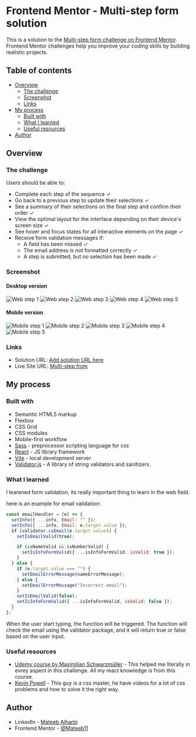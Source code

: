 # Frontend Mentor - Multi-step form solution

This is a solution to the [Multi-step form challenge on Frontend Mentor](https://www.frontendmentor.io/challenges/multistep-form-YVAnSdqQBJ). Frontend Mentor challenges help you improve your coding skills by building realistic projects.

## Table of contents

- [Overview](#overview)
  - [The challenge](#the-challenge)
  - [Screenshot](#screenshot)
  - [Links](#links)
- [My process](#my-process)
  - [Built with](#built-with)
  - [What I learned](#what-i-learned)
  - [Useful resources](#useful-resources)
- [Author](#author)

## Overview

### The challenge

Users should be able to:

- Complete each step of the sequence &check;
- Go back to a previous step to update their selections &check;
- See a summary of their selections on the final step and confirm their order &check;
- View the optimal layout for the interface depending on their device's screen size &check;
- See hover and focus states for all interactive elements on the page &check;
- Receive form validation messages if:
  - A field has been missed &check;
  - The email address is not formatted correctly &check;
  - A step is submitted, but no selection has been made &check;

### Screenshot

#### Desktop version

![Web step 1](./screenshots/desktop/1.png)
![Web step 2](./screenshots/desktop/2.png)
![Web step 3](./screenshots/desktop/3.png)
![Web step 4](./screenshots/desktop/4.png)
![Web step 5](./screenshots/desktop/5.png)

#### Mobile version

![Mobile step 1](./screenshots/mobile/1.png)
![Mobile step 2](./screenshots/mobile/2.png)
![Mobile step 3](./screenshots/mobile/3.png)
![Mobile step 4](./screenshots/mobile/4.png)
![Mobile step 5](./screenshots/mobile/5.png)

### Links

- Solution URL: [Add solution URL here](https://your-solution-url.com)
- Live Site URL: [Multi-step from](https://aback-icicle.surge.sh)

## My process

### Built with

- Semantic HTML5 markup
- Flexbox
- CSS Grid
- CSS modules
- Mobile-first workflow
- [Sass](https://sass-lang.com/) - preprocessor scripting language for css
- [React](https://reactjs.org/) - JS library framework
- [Vite](https://vitejs.dev/) - local development server
- [Validator.js](https://www.npmjs.com/package/validator) - A library of string validators and sanitizers.

### What I learned

I learened form validation, its really important thing to learn in the web field.

here is an example for email validation:

```jsx
const emailHandler = (e) => {
  setInfo({ ...info, Email: "" });
  setInfo({ ...info, Email: e.target.value });
  if (validator.isEmail(e.target.value)) {
    setIsEmailValid(true);

    if (isNameValid && isNumberValid) {
      setIsInfoFormValid({ ...isInfoFormValid, isValid: true });
    }
  } else {
    if (e.target.value === "") {
      setEmailErrorMessage(nameErrorMessage);
    } else {
      setEmailErrorMessage("Incorrect email");
    }
    setIsEmailValid(false);
    setIsInfoFormValid({ ...isInfoFormValid, isValid: false });
  }
};
```

When the user start typing, the function will be triggered. The function will check the email using the validator package, and it will return true or false based on the user input.

### Useful resources

- [Udemy course by Maximilian Schwarzmüller](https://www.udemy.com/course/react-the-complete-guide-incl-redux/) - This helped me literally in evrey aspect in this challenge. All my react knowledge is from this course.
- [Kevin Powell](https://www.youtube.com/@KevinPowell) - This guy is a css master, he have videos for a lot of css problems and how to solve it the right way.

## Author

- LinkedIn - [Mateeb Alharbi](https://www.linkedin.com/in/mateeb-alharbi/)
- Frontend Mentor - [@Mateeb11](https://www.frontendmentor.io/profile/Mateeb11)

